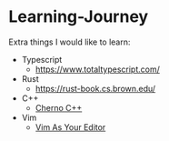 # Learning-Journey

Extra things I would like to learn:
  - Typescript 
    - https://www.totaltypescript.com/ 
  - Rust 
    - https://rust-book.cs.brown.edu/
  - C++
    - [Cherno C++](https://www.youtube.com/watch?v=18c3MTX0PK0&list=PLlrATfBNZ98dudnM48yfGUldqGD0S4FFb)
  - Vim
    - [Vim As Your Editor](https://www.youtube.com/watch?v=X6AR2RMB5tE&list=PLm323Lc7iSW_wuxqmKx_xxNtJC_hJbQ7R&ab_channel=ThePrimeagen)
